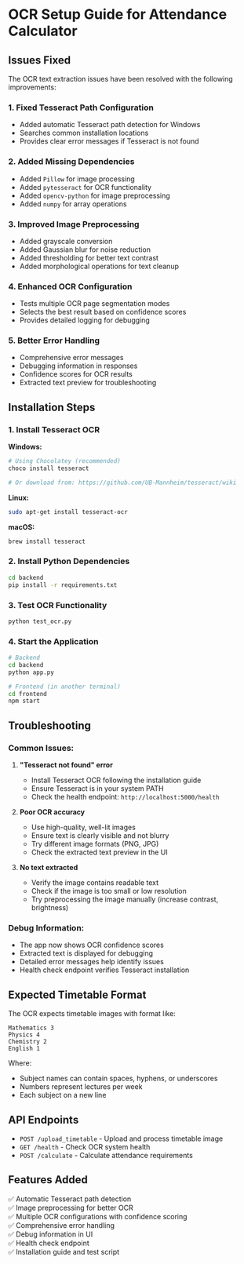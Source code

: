 # OCR Setup Guide for Attendance Calculator

## Issues Fixed

The OCR text extraction issues have been resolved with the following improvements:

### 1. **Fixed Tesseract Path Configuration**
- Added automatic Tesseract path detection for Windows
- Searches common installation locations
- Provides clear error messages if Tesseract is not found

### 2. **Added Missing Dependencies**
- Added `Pillow` for image processing
- Added `pytesseract` for OCR functionality
- Added `opencv-python` for image preprocessing
- Added `numpy` for array operations

### 3. **Improved Image Preprocessing**
- Added grayscale conversion
- Added Gaussian blur for noise reduction
- Added thresholding for better text contrast
- Added morphological operations for text cleanup

### 4. **Enhanced OCR Configuration**
- Tests multiple OCR page segmentation modes
- Selects the best result based on confidence scores
- Provides detailed logging for debugging

### 5. **Better Error Handling**
- Comprehensive error messages
- Debugging information in responses
- Confidence scores for OCR results
- Extracted text preview for troubleshooting

## Installation Steps

### 1. Install Tesseract OCR

**Windows:**
```bash
# Using Chocolatey (recommended)
choco install tesseract

# Or download from: https://github.com/UB-Mannheim/tesseract/wiki
```

**Linux:**
```bash
sudo apt-get install tesseract-ocr
```

**macOS:**
```bash
brew install tesseract
```

### 2. Install Python Dependencies

```bash
cd backend
pip install -r requirements.txt
```

### 3. Test OCR Functionality

```bash
python test_ocr.py
```

### 4. Start the Application

```bash
# Backend
cd backend
python app.py

# Frontend (in another terminal)
cd frontend
npm start
```

## Troubleshooting

### Common Issues:

1. **"Tesseract not found" error**
   - Install Tesseract OCR following the installation guide
   - Ensure Tesseract is in your system PATH
   - Check the health endpoint: `http://localhost:5000/health`

2. **Poor OCR accuracy**
   - Use high-quality, well-lit images
   - Ensure text is clearly visible and not blurry
   - Try different image formats (PNG, JPG)
   - Check the extracted text preview in the UI

3. **No text extracted**
   - Verify the image contains readable text
   - Check if the image is too small or low resolution
   - Try preprocessing the image manually (increase contrast, brightness)

### Debug Information:

- The app now shows OCR confidence scores
- Extracted text is displayed for debugging
- Detailed error messages help identify issues
- Health check endpoint verifies Tesseract installation

## Expected Timetable Format

The OCR expects timetable images with format like:
```
Mathematics 3
Physics 4
Chemistry 2
English 1
```

Where:
- Subject names can contain spaces, hyphens, or underscores
- Numbers represent lectures per week
- Each subject on a new line

## API Endpoints

- `POST /upload_timetable` - Upload and process timetable image
- `GET /health` - Check OCR system health
- `POST /calculate` - Calculate attendance requirements

## Features Added

✅ Automatic Tesseract path detection  
✅ Image preprocessing for better OCR  
✅ Multiple OCR configurations with confidence scoring  
✅ Comprehensive error handling  
✅ Debug information in UI  
✅ Health check endpoint  
✅ Installation guide and test script  
